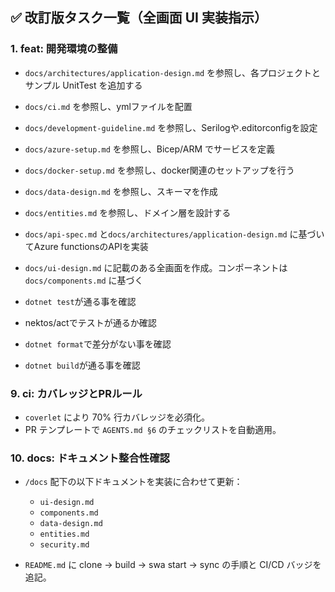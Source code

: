 ## ✅ 改訂版タスク一覧（全画面 UI 実装指示）

### 1. feat: 開発環境の整備




- `docs/architectures/application-design.md` を参照し、各プロジェクトとサンプル UnitTest を追加する
- `docs/ci.md` を参照し、ymlファイルを配置
- `docs/development-guideline.md` を参照し、Serilogや.editorconfigを設定
- `docs/azure-setup.md` を参照し、Bicep/ARM でサービスを定義
- `docs/docker-setup.md` を参照し、docker関連のセットアップを行う
- `docs/data-design.md` を参照し、スキーマを作成
- `docs/entities.md` を参照し、ドメイン層を設計する
- `docs/api-spec.md` と`docs/architectures/application-design.md` に基づいてAzure functionsのAPIを実装
- `docs/ui-design.md` に記載のある全画面を作成。コンポーネントは`docs/components.md` に基づく

- `dotnet test`が通る事を確認
- nektos/actでテストが通るか確認
 - `dotnet format`で差分がない事を確認
- `dotnet build`が通る事を確認





### 9. ci: カバレッジとPRルール

* `coverlet` により 70% 行カバレッジを必須化。
* PR テンプレートで `AGENTS.md §6` のチェックリストを自動適用。

### 10. docs: ドキュメント整合性確認

* `/docs` 配下の以下ドキュメントを実装に合わせて更新：

  * `ui-design.md`
  * `components.md`
  * `data-design.md`
  * `entities.md`
  * `security.md`
* `README.md` に clone → build → swa start → sync の手順と CI/CD バッジを追記。
